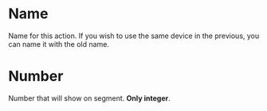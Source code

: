 <i class="icon-font"></i>Name
===================
Name for this action. If you wish to use the same device in the previous, you can name it with the old name.


<i class="icon-font  "></i>Number
===================
Number that will show on segment. **Only integer**.